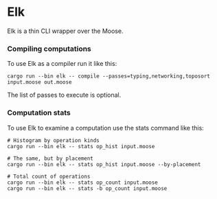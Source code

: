 # Elk

Elk is a thin CLI wrapper over the Moose.

### Compiling computations

To use Elk as a compiler run it like this:

```
cargo run --bin elk -- compile --passes=typing,networking,toposort input.moose out.moose
```

The list of passes to execute is optional.

### Computation stats

To use Elk to examine a computation use the stats command like this:

```
# Histogram by operation kinds
cargo run --bin elk -- stats op_hist input.moose

# The same, but by placement
cargo run --bin elk -- stats op_hist input.moose --by-placement

# Total count of operations
cargo run --bin elk -- stats op_count input.moose
cargo run --bin elk -- stats -b op_count input.moose
```